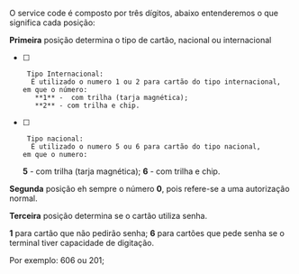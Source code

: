 O service code é composto por três dígitos, abaixo entenderemos o que significa cada posição:

**Primeira** posição determina o tipo de cartão, nacional ou internacional
- [ ]      Tipo Internacional:
        É utilizado o numero 1 ou 2 para cartão do tipo internacional,
      em que o número:
         **1** -  com trilha (tarja magnética);
         **2** - com trilha e chip.

- [ ]      Tipo nacional:
        É utilizado o numero 5 ou 6 para cartão do tipo nacional,
      em que o numero:

     **5** -  com trilha (tarja magnética);
     **6** - com trilha e chip.

**Segunda** posição eh sempre o número **0**, pois refere-se a uma autorização normal.

**Terceira** posição determina se o cartão utiliza senha.

   **1** para cartão que não pedirão senha;
   **6** para cartões que pede senha se o terminal tiver capacidade de digitação.

Por exemplo: 606 ou 201;